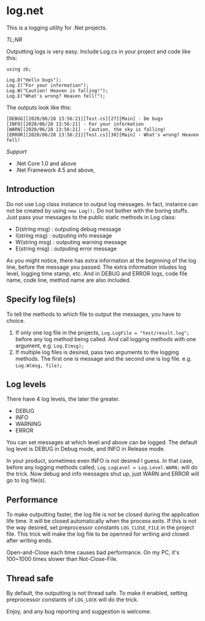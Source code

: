 # log.net

This is a logging utility for .Net projects.

*TL;NR*

Outputting logs is very easy. Include Log.cs in your project and code like this:
```
using zb;

Log.D("Hello bugs");
Log.I("For your information");
Log.W("Caution! Heaven is falling!");
Log.E("What's wrong? Heaven fell!");
```
The outputs look like this:
```
[DEBUG][2020/06/28 13:56:21][Test.cs][27][Main] - De bugs
[INFO][2020/06/28 13:56:21] - For your information
[WARN][2020/06/28 13:56:21] - Caution, the sky is falling!
[ERROR][2020/06/28 13:56:21][Test.cs][30][Main] - What's wrong? Heaven fell!
```

*Support*
- .Net Core 1.0 and above
- .Net Framework 4.5 and above, 

## Introduction
Do not use Log class instance to output log messages. In fact, instance can not be created by using ```new Log();``` Do not bother with the boring stuffs. Just pass your messages to the public static methods in Log class:
- D(string msg) : outputing debug message
- I(string msg) : outputing info message
- W(string msg) : outputing warning message
- E(string msg) : outputing error message

As you might notice, there has extra information at the beginning of the log line, before the message you passed. The extra information inludes log level, logging time stamp, etc. And in DEBUG and ERROR logs, code file name, code line, method name are also included.

## Specify log file(s)
To tell the methods to which file to output the messages, you have to choice.
1. If only one log file in the projects, ```Log.LogFile = "test/result.log";``` before any log method being called. And call logging methods with one argument, e.g. ```Log.E(msg);```
2. If multiple log files is desired, pass two arguments to the logging methods. The first one is message and the second one is log file. e.g. ```Log.W(msg, file);```

## Log levels
There have 4 log levels, the later the greater.
- DEBUG
- INFO
- WARNING
- ERROR

You can set messages at which level and above can be logged. The default log level is DEBUG in Debug mode, and INFO in Release mode.

In your product, sometimes even INFO is not desired I guess. In that case, before any logging methods called, ```Log.LogLevel = Log.Level.WARN;``` will do the trick. Now debug and info messages shut up, just WARN and ERROR will go to log file(s).

## Performance
To make outputting faster, the log file is not be closed during the application life time. It will be closed automatically when the process exits. If this is not the way desired, set preprocessor constants ```LOG_CLOSE_FILE``` in the project file. This trick will make the log file to be openned for writing and closed after writing ends.

Open-and-Close each time causes bad performance. On my PC, it's 100~1000 times slower than Not-Close-File.

## Thread safe
By default, the outputting is not thread safe. To make it enabled, setting preprocessor constants of ```LOG_LOCK``` will do the trick.

Enjoy, and any bug reporting and suggestion is welcome.
